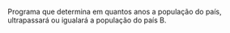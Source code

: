 Programa que determina em quantos anos a população do país, ultrapassará ou igualará a população do país B. 
